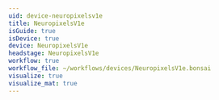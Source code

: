 ```yaml
---
uid: device-neuropixelsv1e
title: NeuropixelsV1e
isGuide: true
isDevice: true
device: NeuropixelsV1e
headstage: NeuropixelsV1e
workflow: true
workflow_file: ~/workflows/devices/NeuropixelsV1e.bonsai
visualize: true
visualize_mat: true
---
```


